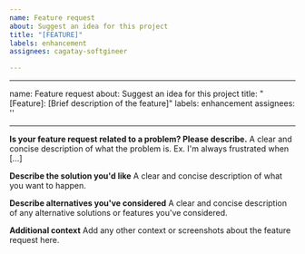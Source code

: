 ```yaml
---
name: Feature request
about: Suggest an idea for this project
title: "[FEATURE]"
labels: enhancement
assignees: cagatay-softgineer

---
```


---
name: Feature request
about: Suggest an idea for this project
title: "[Feature]: [Brief description of the feature]"
labels: enhancement
assignees: ''

---

**Is your feature request related to a problem? Please describe.**
A clear and concise description of what the problem is. Ex. I'm always frustrated when [...]

**Describe the solution you'd like**
A clear and concise description of what you want to happen.

**Describe alternatives you've considered**
A clear and concise description of any alternative solutions or features you've considered.

**Additional context**
Add any other context or screenshots about the feature request here.
